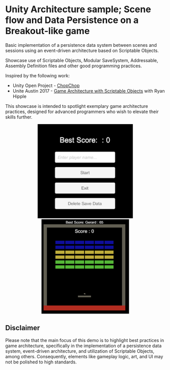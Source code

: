 # Unity Architecture sample; Scene flow and Data Persistence on a Breakout-like game

Basic implementation of a persistence data system between scenes and sessions using an event-driven architecture based on Scriptable Objects.

Showcase use of Scriptable Objects, Modular SaveSystem, Addressable, Assembly Definition files and other good programming practices.

Inspired by the following work:
- Unity Open Project -  [ChopChop](https://github.com/UnityTechnologies/open-project-1)
- Unite Austin 2017 - [Game Architecture with Scriptable Objects](https://www.youtube.com/watch?v=raQ3iHhE_Kk) with Ryan Hipple

This showcase is intended to spotlight exemplary game architecture practices, designed for advanced programmers who wish to elevate their skills further.

<p align="middle">
<img src="Screenshots/MainMenu.png" width="300"/>
<img src="Screenshots/gameplay.png" width="276"/>
</p>

## Disclaimer
Please note that the main focus of this demo is to highlight best practices in game architecture, specifically in the implementation of a persistence data system, event-driven architecture, and utilization of Scriptable Objects, among others. Consequently, elements like gameplay logic, art, and UI may not be polished to high standards. 

